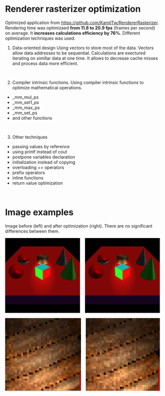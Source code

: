 # Renderer rasterizer optimization
Optimized application from https://github.com/KamilTw/RendererRasterizer. Rendering time
was optimizaed **from 11.8 to 20.9 fps** (frames per second) on average. It **increases calculations efficiency by 76%**.
Different optimization techniques was used.
</br>

1. Data-oriented design
Using vectors to store most of the data. Vectors allow data addresses to be sequential. Calculations are exectured iterating
on simillar data at one time. It allows to decrease cache misses and process data more efficient.
</br>


2. Compiler intrinsic functions. Using compiler intrinsic functions to optimize mathematical operations.
- _mm_mul_ps
- _mm_set1_ps
- _mm_max_ps
- _mm_set_ps
- and other functions
</br>

3. Other techniques
- passing values by reference
- using printf instead of cout
- postpone variables declaration
- initialization instead of copying
- overloading += operators
- prefix operators
- inline functions
- return value optimization
</br>

# Image examples
Image before (left) and after optimization (right). There are no significant differences between them.

![alt text1](/RendererRasterizer/RendererRasterizer/Examples/ImageComparison.png)

<p align="center">
<img src="/RendererRasterizer/RendererRasterizer/Examples/SectionComparison.png">
</p>
